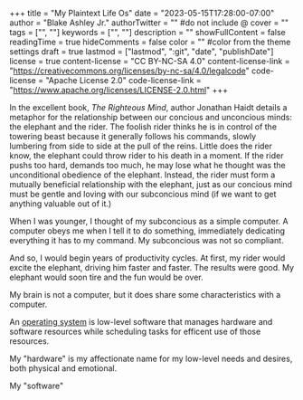 +++
title = "My Plaintext Life Os"
date = "2023-05-15T17:28:00-07:00"
author = "Blake Ashley Jr."
authorTwitter = "" #do not include @
cover = ""
tags = ["", ""]
keywords = ["", ""]
description = ""
showFullContent = false
readingTime = true
hideComments = false
color = "" #color from the theme settings
draft = true
lastmod = ["lastmod", ":git", "date", "publishDate"]
license = true
content-license = "CC BY-NC-SA 4.0"
content-license-link = "https://creativecommons.org/licenses/by-nc-sa/4.0/legalcode"
code-license = "Apache License 2.0"
code-license-link = "https://www.apache.org/licenses/LICENSE-2.0.html"
+++

In the excellent book, *The Righteous Mind*, author Jonathan Haidt details a metaphor for the relationship between our concious and unconcious minds: the elephant and the rider. The foolish rider thinks he is in control of the towering beast because it generally follows his commands, slowly lumbering from side to side at the pull of the reins. Little does the rider know, the elephant could throw rider to his death in a moment. If the rider pushs too hard, demands too much, he may lose what he thought was the unconditional obedience of the elephant. Instead, the rider must form a mutually beneficial relationship with the elephant, just as our concious mind must be gentle and loving with our subconcious mind (if we want to get anything valuable out of it.)

When I was younger, I thought of my subconcious as a simple computer. A computer obeys me when I tell it to do something, immediately dedicating everything it has to my command. My subconcious was not so compliant.

And so, I would begin years of productivity cycles. At first, my rider would excite the elephant, driving him faster and faster. The results were good. My elephant would soon tire and the fun would be over. 

My brain is not a computer, but it does share some characteristics with a computer.

An [operating system](https://en.wikipedia.org/wiki/Operating_system) is low-level software that manages hardware and software resources while scheduling tasks for efficent use of those resources.

My "hardware" is my affectionate name for my low-level needs and desires, both physical and emotional. 



My "software" 